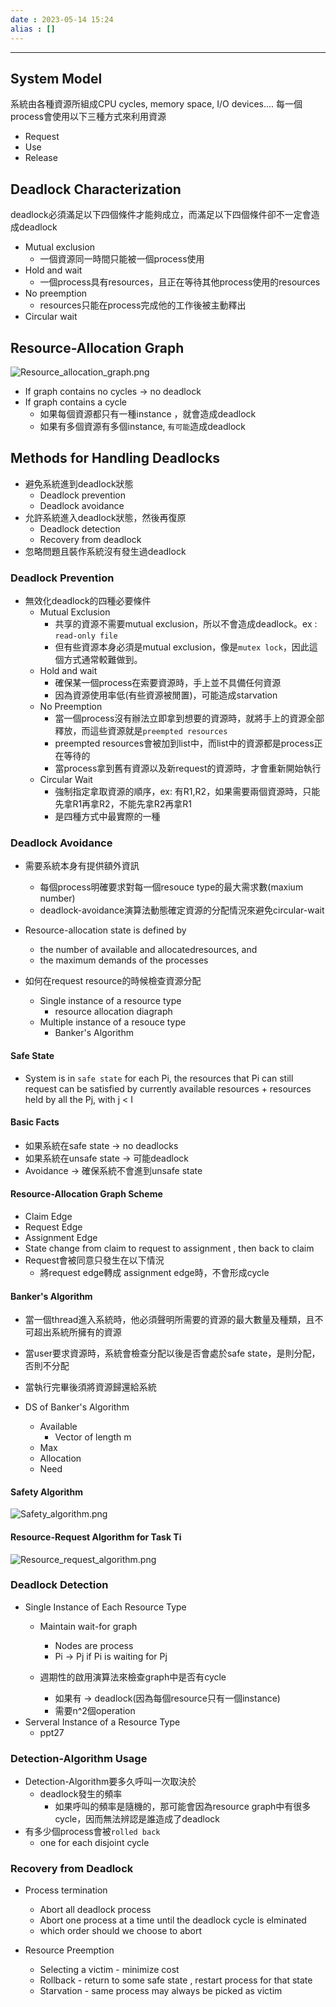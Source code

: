 ```yaml
---
date : 2023-05-14 15:24 
alias : []
---
```

---

## System Model

系統由各種資源所組成CPU cycles, memory space, I/O devices....
每一個process會使用以下三種方式來利用資源
+ Request
+ Use
+ Release

## Deadlock Characterization

deadlock必須滿足以下四個條件才能夠成立，而滿足以下四個條件卻不一定會造成deadlock
+ Mutual exclusion
	+ 一個資源同一時間只能被一個process使用 
+ Hold and wait
	+ 一個process具有resources，且正在等待其他process使用的resources
+ No preemption
	+ resources只能在process完成他的工作後被主動釋出
+ Circular wait

## Resource-Allocation Graph
![Resource_allocation_graph.png](Resource_allocation_graph.png)

+ If graph contains no cycles -> no deadlock
+ If graph contains a cycle 
	+ 如果每個資源都只有一種instance ，就會造成deadlock
	+ 如果有多個資源有多個instance,  `有可能`造成deadlock

## Methods for Handling Deadlocks

+ 避免系統進到deadlock狀態
	+ Deadlock prevention
	+ Deadlock avoidance
+ 允許系統進入deadlock狀態，然後再復原
	+ Deadlock detection
	+ Recovery from deadlock
+ 忽略問題且裝作系統沒有發生過deadlock

### Deadlock Prevention

+ 無效化deadlock的四種必要條件
	+ Mutual Exclusion
		+ 共享的資源不需要mutual exclusion，所以不會造成deadlock。ex : `read-only file`
		+ 但有些資源本身必須是mutual exclusion，像是`mutex lock`，因此這個方式通常較難做到。
	+ Hold and wait
		+ 確保某一個process在索要資源時，手上並不具備任何資源
		+ 因為資源使用率低(有些資源被閒置)，可能造成starvation
	+ No Preemption
		+ 當一個process沒有辦法立即拿到想要的資源時，就將手上的資源全部釋放，而這些資源就是`preempted resources`
		+ preempted resources會被加到list中，而list中的資源都是process正在等待的
		+ 當process拿到舊有資源以及新request的資源時，才會重新開始執行
	+ Circular Wait
		+ 強制指定拿取資源的順序，ex: 有R1,R2，如果需要兩個資源時，只能先拿R1再拿R2，不能先拿R2再拿R1
		+ 是四種方式中最實際的一種
	
### Deadlock Avoidance

+ 需要系統本身有提供額外資訊
	+ 每個process明確要求對每一個resouce type的最大需求數(maxium number)
	+ deadlock-avoidance演算法動態確定資源的分配情況來避免circular-wait

+ Resource-allocation state is defined by 
	+ the number of available and allocatedresources, and 
	+ the maximum demands of the processes

+ 如何在request resource的時候檢查資源分配
	+ Single instance of a resource type
		+ resource allocation diagraph
	+ Multiple instance of a resouce type
		+ Banker's Algorithm
	
#### Safe State

+ System is in `safe state` for each Pi, the resources that Pi can still request can be satisfied by currently available resources + resources held by all the Pj, with j < I

#### Basic Facts

+ 如果系統在safe state -> no deadlocks
+ 如果系統在unsafe state -> 可能deadlock
+ Avoidance -> 確保系統不會進到unsafe state

#### Resource-Allocation Graph Scheme

+ Claim Edge
+ Request Edge
+ Assignment Edge
+ State change from claim to request to assignment , then back to claim
+ Request會被同意只發生在以下情況
	+ 將request edge轉成 assignment edge時，不會形成cycle

#### Banker's Algorithm

+ 當一個thread進入系統時，他必須聲明所需要的資源的最大數量及種類，且不可超出系統所擁有的資源
+ 當user要求資源時，系統會檢查分配以後是否會處於safe state，是則分配，否則不分配
+ 當執行完畢後須將資源歸還給系統

+ DS of Banker's Algorithm
	+ Available
		+ Vector of length m 
	+ Max		
	+ Allocation
	+ Need

#### Safety Algorithm
![Safety_algorithm.png](Safety_algorithm.png)

#### Resource-Request Algorithm for Task Ti

![Resource_request_algorithm.png](Resource_request_algorithm.png)

### Deadlock Detection

+ Single Instance of Each Resource Type
	+ Maintain wait-for graph
		+ Nodes are process
		+ Pi -> Pj if Pi is waiting for Pj

	+ 週期性的啟用演算法來檢查graph中是否有cycle
		+ 如果有 -> deadlock(因為每個resource只有一個instance)
		+ 需要n^2個operation
+ Serveral Instance of a Resource Type
	+ ppt27

### Detection-Algorithm Usage

+ Detection-Algorithm要多久呼叫一次取決於
	+ deadlock發生的頻率
		+ 如果呼叫的頻率是隨機的，那可能會因為resource graph中有很多cycle，因而無法辨認是誰造成了deadlock
+  有多少個process會被`rolled back`
	+ one for each disjoint cycle

### Recovery from Deadlock

+ Process termination
	+ Abort all deadlock process
	+ Abort one process at a time until the deadlock cycle is elminated
	+ which order should we choose to abort

+ Resource Preemption
	+ Selecting a victim - minimize cost
	+ Rollback  - return to some safe state , restart process for that state
	+ Starvation - same process may always be picked as victim
